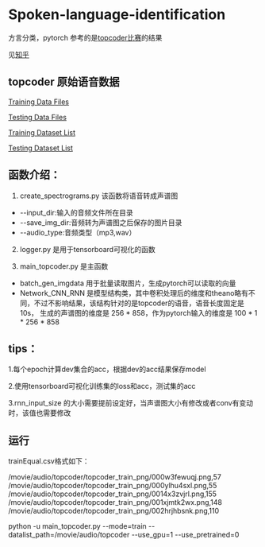 # Spoken-language-identification
方言分类，pytorch
参考的是[topcoder比赛](http://yerevann.github.io/2016/06/26/combining-cnn-and-rnn-for-spoken-language-identification/)的结果

见[知乎](https://zhuanlan.zhihu.com/p/45104360)

## topcoder 原始语音数据
[Training Data Files]( http://www.topcoder.com/contest/problem/SpokenLanguages2/trainingdata.zip)

[Testing Data Files]( http://www.topcoder.com/contest/problem/SpokenLanguages2/testingdata.zip)

[Training Dataset List]( http://www.topcoder.com/contest/problem/SpokenLanguages2/trainingData.csv)

[Testing Dataset List]( http://www.topcoder.com/contest/problem/SpokenLanguages2/testingData.csv)
## 函数介绍：

1. create_spectrograms.py 该函数将语音转成声谱图
* --input_dir:输入的音频文件所在目录
* --save_img_dir:音频转为声谱图之后保存的图片目录
* --audio_type:音频类型（mp3,wav）

2. logger.py 是用于tensorboard可视化的函数

3. main_topcoder.py 是主函数
* batch_gen_imgdata 用于批量读取图片，生成pytorch可以读取的向量
* Network_CNN_RNN 是模型结构类，其中卷积处理后的维度和theano略有不同，不过不影响结果，该结构针对的是topcoder的语音，语音长度固定是10s，
生成的声谱图的维度是 256 * 858，作为pytorch输入的维度是 100 * 1 * 256 * 858


## tips：
1.每个epoch计算dev集合的acc，根据dev的acc结果保存model

2.使用tensorboard可视化训练集的loss和acc，测试集的acc

3.rnn_input_size 的大小需要提前设定好，当声谱图大小有修改或者conv有变动时，该值也需要修改

## 运行
trainEqual.csv格式如下：
>
/movie/audio/topcoder/topcoder_train_png/000w3fewuqj.png,57
/movie/audio/topcoder/topcoder_train_png/000ylhu4sxl.png,55
/movie/audio/topcoder/topcoder_train_png/0014x3zvjrl.png,155
/movie/audio/topcoder/topcoder_train_png/001xjmtk2wx.png,148
/movie/audio/topcoder/topcoder_train_png/002hrjhbsnk.png,110

python -u main_topcoder.py --mode=train --datalist_path=/movie/audio/topcoder --use_gpu=1 --use_pretrained=0

